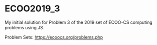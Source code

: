 # ECOO2019_3
My initial solution for Problem 3 of the 2019 set of ECOO-CS computing problems using JS.

Problem Sets: https://ecoocs.org/problems.php
